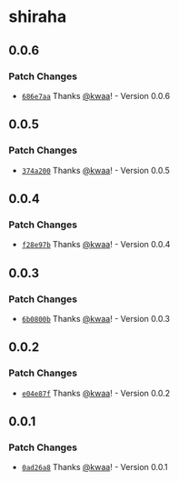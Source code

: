 # shiraha

## 0.0.6

### Patch Changes

- [`686e7aa`](https://github.com/importantimport/shiraha/commit/686e7aa43d42f515681d3753eb21905fb655019f) Thanks [@kwaa](https://github.com/kwaa)! - Version 0.0.6

## 0.0.5

### Patch Changes

- [`374a200`](https://github.com/importantimport/shiraha/commit/374a200ee4f03176f7c3635ab42eb600b0f44fd5) Thanks [@kwaa](https://github.com/kwaa)! - Version 0.0.5

## 0.0.4

### Patch Changes

- [`f28e97b`](https://github.com/importantimport/shiraha/commit/f28e97bbac9b69cd0e7e3d5dfbe8d6a10dbf91f9) Thanks [@kwaa](https://github.com/kwaa)! - Version 0.0.4

## 0.0.3

### Patch Changes

- [`6b0800b`](https://github.com/importantimport/shiraha/commit/6b0800b730d5bc78ea23ceacecf533a42ff26dbe) Thanks [@kwaa](https://github.com/kwaa)! - Version 0.0.3

## 0.0.2

### Patch Changes

- [`e04e87f`](https://github.com/importantimport/shiraha/commit/e04e87fc343f4e8f8023aaf50f2d8f8902015a9c) Thanks [@kwaa](https://github.com/kwaa)! - Version 0.0.2

## 0.0.1

### Patch Changes

- [`0ad26a8`](https://github.com/importantimport/shiraha/commit/0ad26a8d9612197f5b9e020f265acf686b57c0d1) Thanks [@kwaa](https://github.com/kwaa)! - Version 0.0.1
